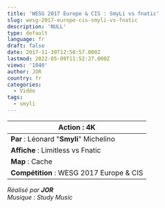 ```yaml
---
title: 'WESG 2017 Europe & CIS : SmyLi vs fnatic'
slug: wesg-2017-europe-cis-smyli-vs-fnatic
description: 'NULL'
type: default
language: fr
draft: false
date: 2017-11-30T12:58:57.000Z
lastmod: 2022-05-09T11:52:27.000Z
views: '1840'
author: JOR
country: fr
categories:
  - Vidéo
tags:
  - smyli
---
```

| **Action** : 4K                          |
| ---------------------------------------- |
| **Par** : Léonard "**Smyli**" Michelino  |
| **Affiche** : Limitless vs Fnatic        |
| **Map** : Cache                          |
| **Compétition** : WESG 2017 Europe & CIS |

_Réalisé par **JOR**_  
_Musique : Study Music_
